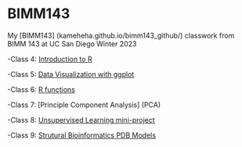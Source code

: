 # BIMM143

My [BIMM143] (kameheha.github.io/bimm143_github/) classwork from BIMM 143 at UC San Diego Winter 2023

-Class 4: [Introduction to R](https://github.com/kameheha/bimm143_github/blob/main/class%204/class04.pdf)

-Class 5: [Data Visualization with ggplot](https://github.com/kameheha/bimm143_github/blob/main/class05/class05.qmd)

-Class 6: [R functions](https://github.com/kameheha/bimm143_github/blob/main/class06/class06.qmd)

-Class 7: [Principle Component Analysis] (PCA)

-Class 8: [Unsupervised Learning mini-project](https://github.com/kameheha/bimm143_github/blob/main/class08/class08.qmd)

-Class 9: [Strutural Bioinformatics PDB Models](https://github.com/kameheha/bimm143_github/blob/main/class09/class09.qmd)